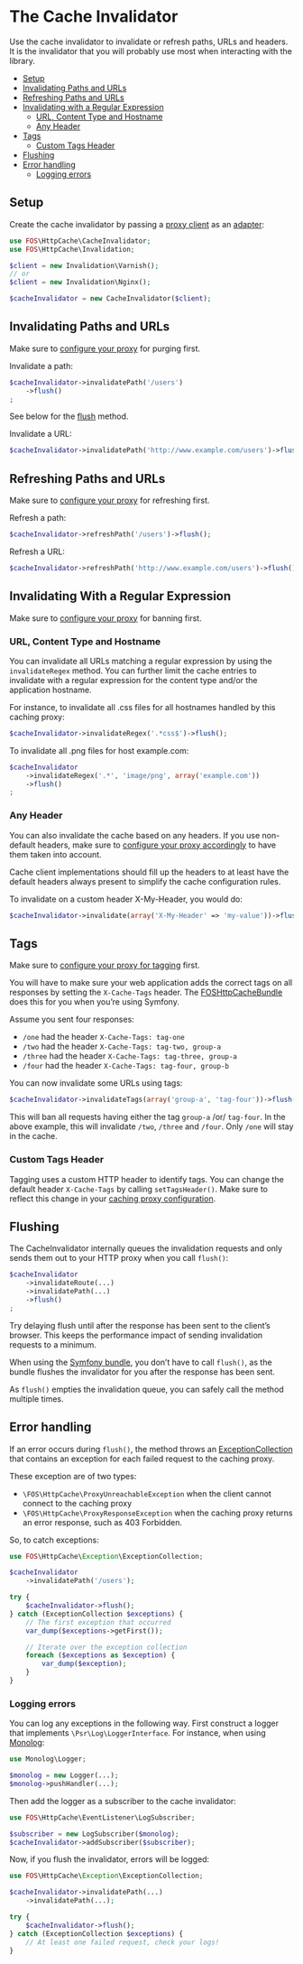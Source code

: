 The Cache Invalidator
=====================

Use the cache invalidator to invalidate or refresh paths, URLs and headers.
It is the invalidator that you will probably use most when interacting with
the library. 

* [Setup](#setup)
* [Invalidating Paths and URLs](#invalidating-paths-and-urls)
* [Refreshing Paths and URLs](#refreshing-paths-and-urls)
* [Invalidating with a Regular Expression](#invalidating-with-a-regular-expression)
  * [URL, Content Type and Hostname](#urls-content-type-and-hostname)
  * [Any Header](#any-header)
* [Tags](#tags)
  * [Custom Tags Header](#custom-tags-header)
* [Flushing](#flushing)
* [Error handling](#error-handling)
  * [Logging errors](#logging-errors)

Setup
-----

Create the cache invalidator by passing a [proxy client](proxy-clients.md) as
an [adapter](http://en.wikipedia.org/wiki/Adapter_pattern):

```php
use FOS\HttpCache\CacheInvalidator;
use FOS\HttpCache\Invalidation;

$client = new Invalidation\Varnish();
// or
$client = new Invalidation\Nginx();

$cacheInvalidator = new CacheInvalidator($client);
```

Invalidating Paths and URLs
---------------------------

Make sure to [configure your proxy](proxy-configuration.md) for purging first.

Invalidate a path:

```php
$cacheInvalidator->invalidatePath('/users')
    ->flush()
;
```

See below for the [flush](#flushing) method.

Invalidate a URL:

```php
$cacheInvalidator->invalidatePath('http://www.example.com/users')->flush();
```

Refreshing Paths and URLs
-------------------------

Make sure to [configure your proxy](proxy-configuration.md) for refreshing
first.

Refresh a path:

```php
$cacheInvalidator->refreshPath('/users')->flush();
```

Refresh a URL:

```php
$cacheInvalidator->refreshPath('http://www.example.com/users')->flush();
```

Invalidating With a Regular Expression
--------------------------------------

Make sure to [configure your proxy](proxy-configuration.md) for banning first.

### URL, Content Type and Hostname

You can invalidate all URLs matching a regular expression by using the
`invalidateRegex` method. You can further limit the cache entries to invalidate
with a regular expression for the content type and/or the application hostname.

For instance, to invalidate all .css files for all hostnames handled by this
caching proxy:

```php
$cacheInvalidator->invalidateRegex('.*css$')->flush();
```

To invalidate all .png files for host example.com:

```php
$cacheInvalidator
    ->invalidateRegex('.*', 'image/png', array('example.com'))
    ->flush()
;
```

### Any Header

You can also invalidate the cache based on any headers. If you use non-default
headers, make sure to [configure your proxy accordingly](proxy-configuration.md)
to have them taken into account.

Cache client implementations should fill up the headers to at least have the
default headers always present to simplify the cache configuration rules.

To invalidate on a custom header X-My-Header, you would do:

```php
$cacheInvalidator->invalidate(array('X-My-Header' => 'my-value'))->flush();
```

Tags
----

Make sure to [configure your proxy for tagging](proxy-configuration.md) first.

You will have to make sure your web application adds the correct tags on all
responses by setting the `X-Cache-Tags` header. The
[FOSHttpCacheBundle](https://github.com/FriendsOfSymfony/FOSHttpCacheBundle)
does this for you when you’re using Symfony.

Assume you sent four responses:

* `/one` had the header `X-Cache-Tags: tag-one`
* `/two` had the header `X-Cache-Tags: tag-two, group-a`
* `/three` had the header `X-Cache-Tags: tag-three, group-a`
* `/four` had the header `X-Cache-Tags: tag-four, group-b`

You can now invalidate some URLs using tags:

```php
$cacheInvalidator->invalidateTags(array('group-a', 'tag-four'))->flush();
```

This will ban all requests having either the tag `group-a` /or/ `tag-four`. In
the above example, this will invalidate `/two`, `/three` and `/four`. Only `/one`
will stay in the cache.

### Custom Tags Header

Tagging uses a custom HTTP header to identify tags. You can change the default
header `X-Cache-Tags` by calling `setTagsHeader()`. Make sure to reflect this
change in your [caching proxy configuration](varnish-configuration.md#tagging).

Flushing
--------

The CacheInvalidator internally queues the invalidation requests and only sends
them out to your HTTP proxy when you call `flush()`:

```php
$cacheInvalidator
    ->invalidateRoute(...)
    ->invalidatePath(...)
    ->flush()
;
```

Try delaying flush until after the response has been sent to the client’s
browser. This keeps the performance impact of sending invalidation requests to
a minimum.

When using the [Symfony bundle](https://github.com/FriendsOfSymfony/FOSHttpCacheBundle),
you don’t have to call `flush()`, as the bundle flushes the invalidator for you
after the response has been sent.

As `flush()` empties the invalidation queue, you can safely call the method 
multiple times.

Error handling
--------------

If an error occurs during `flush()`, the method throws an
[ExceptionCollection](../src/Exception/ExceptionCollection.php) that contains
an exception for each failed request to the caching proxy.

These exception are of two types:
* `\FOS\HttpCache\ProxyUnreachableException` when the client cannot connect to
   the caching proxy
* `\FOS\HttpCache\ProxyResponseException` when the caching proxy returns an
   error response, such as 403 Forbidden.

So, to catch exceptions:

```php
use FOS\HttpCache\Exception\ExceptionCollection;

$cacheInvalidator
    ->invalidatePath('/users');

try {
    $cacheInvalidator->flush();
} catch (ExceptionCollection $exceptions) {
    // The first exception that occurred
    var_dump($exceptions->getFirst());

    // Iterate over the exception collection
    foreach ($exceptions as $exception) {
        var_dump($exception);
    }
}
```

### Logging errors

You can log any exceptions in the following way. First construct a logger that
implements `\Psr\Log\LoggerInterface`. For instance, when using
[Monolog](https://github.com/Seldaek/monolog):

```php
use Monolog\Logger;

$monolog = new Logger(...);
$monolog->pushHandler(...);
```

Then add the logger as a subscriber to the cache invalidator:

```php
use FOS\HttpCache\EventListener\LogSubscriber;

$subscriber = new LogSubscriber($monolog);
$cacheInvalidator->addSubscriber($subscriber);
```

Now, if you flush the invalidator, errors will be logged:

```php
use FOS\HttpCache\Exception\ExceptionCollection;

$cacheInvalidator->invalidatePath(...)
    ->invalidatePath(...);

try {
    $cacheInvalidator->flush();
} catch (ExceptionCollection $exceptions) {
    // At least one failed request, check your logs!
}
```
